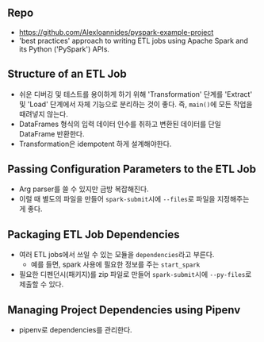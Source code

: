 ## Repo
- https://github.com/AlexIoannides/pyspark-example-project
- 'best practices' approach to writing ETL jobs using Apache Spark and its Python ('PySpark') APIs.

## Structure of an ETL Job
- 쉬운 디버깅 및 테스트를 용이하게 하기 위해 'Transformation' 단계를 'Extract' 및 'Load' 단계에서 자체 기능으로 분리하는 것이 좋다. 즉, `main()`에 모든 작업을 때려넣지 않는다.
- DataFrames 형식의 입력 데이터 인수를 취하고 변환된 데이터를 단일 DataFrame 반환한다.
- Transformation은 idempotent 하게 설계해야한다.

## Passing Configuration Parameters to the ETL Job
- Arg parser를 쓸 수 있지만 금방 복잡해진다.
- 이럴 때 별도의 파일을 만들어 `spark-submit`시에 `--files`로 파일을 지정해주는 게 좋다.

## Packaging ETL Job Dependencies
- 여러 ETL jobs에서 쓰일 수 있는 모듈을 `dependencies`라고 부른다.
  - 예를 들면, spark 사용에 필요한 정보를 주는 `start_spark` 
- 필요한 디펜던시(패키지)를 zip 파일로 만들어 `spark-submit`시에 `--py-files`로 제출할 수 있다.

## Managing Project Dependencies using Pipenv
- pipenv로 dependencies를 관리한다.
